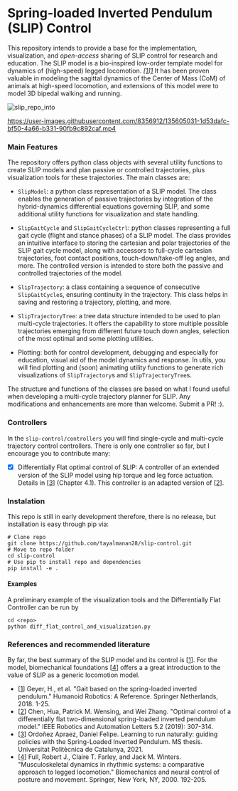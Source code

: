 # Spring-loaded Inverted Pendulum (SLIP) Control

This repository intends to provide a base for the implementation, visualization, and *open-access* sharing of
SLIP control for research and education. The SLIP model is a bio-inspired low-order template model for dynamics of
(high-speed) legged locomotion.  <cite>[[1]][1]</cite> It has been proven valuable in modeling the sagittal dynamics of the Center of Mass (CoM)
of animals at high-speed locomotion, and extensions of this model were to model 3D bipedal walking and running.

![slip_repo_into](https://user-images.githubusercontent.com/8356912/135597417-ea86cddf-d9bd-4dc6-8f34-6a32abb94521.png)

https://user-images.githubusercontent.com/8356912/135605031-1d53dafc-bf50-4a66-b331-90fb9c892caf.mp4


### Main Features
The repository offers python class objects with several utility functions to create SLIP models and plan passive or controlled trajectories, plus visualization tools for these trajectories. The main classes are:

- `SlipModel`: a python class representation of a SLIP model. The class enables the generation of passive
  trajectories by integration of the hybrid-dynamics differential equations governing SLIP, and some additional utility
  functions for visualization and state handling.

- `SlipGaitCycle` and `SlipGaitCycleCtrl`: python classes representing a full gait cycle (flight and stance phases) of
  a SLIP model. The class provides an intuitive interface to storing the cartesian and polar trajectories of the SLIP
  gait cycle model, along with accessors to full-cycle cartesian trajectories, foot contact positions, touch-down/take-off leg angles, and more. The controlled version is intended to store both the passive and controlled trajectories of the model.
- `SlipTrajectory`: a class containing a sequence of consecutive `SlipGaitCycle`s, ensuring continuity in the trajectory. This class helps in saving and restoring a trajectory, plotting, and more.

- `SlipTrajectoryTree`: a tree data structure intended to be used to plan multi-cycle trajectories.
  It offers the capability to store multiple possible trajectories emerging from different future touch down angles,
  selection of the most optimal and some plotting utilities.

- Plotting: both for control development, debugging and especially for education, visual aid of the model dynamics and response. In utils, you will find plotting and (soon) animating utility functions to generate rich visualizations of
  `SlipTrajectory`s and `SlipTrajectoryTree`s.

The structure and functions of the classes are based on what I found useful when developing a multi-cycle
trajectory planner for SLIP. Any modifications and enhancements are more than welcome. Submit a PR! :).

### Controllers

In the `slip-control/controllers` you will find single-cycle and multi-cycle trajectory control controllers. There
is only one controller so far, but I encourage you to contribute many:

- [x] Differentially Flat optimal control of SLIP: A controller of an extended version of the SLIP model using hip torque and leg force actuation. Details in [[3]] (Chapter 4.1). This controller is an adapted version of [[2]].

### Instalation

This repo is still in early development therefore, there is no release, but installation is easy through pip via:

```buildoutcfg
# Clone repo 
git clone https://github.com/tayalmanan28/slip-control.git
# Move to repo folder 
cd slip-control 
# Use pip to install repo and dependencies
pip install -e .
```

#### Examples

A preliminary example of the visualization tools and the Differentially Flat Controller can be run by 

```buildoutcfg
cd <repo>
python diff_flat_control_and_visualization.py 
```


### References and recommended literature

By far, the best summary of the SLIP model and its control is [[1]]. For the model, biomechanical foundations [[4]] offers a
a great introduction to the value of SLIP as a generic locomotion model.

- [[1]] Geyer, H., et al. "Gait based on the spring-loaded inverted pendulum." Humanoid Robotics: A Reference. Springer Netherlands, 2018. 1-25.
- [[2]] Chen, Hua, Patrick M. Wensing, and Wei Zhang. "Optimal control of a differentially flat two-dimensional spring-loaded inverted pendulum model." IEEE Robotics and Automation Letters 5.2 (2019): 307-314.
- [[3]] Ordoñez Apraez, Daniel Felipe. Learning to run naturally: guiding policies with the Spring-Loaded Inverted Pendulum. MS thesis. Universitat Politècnica de Catalunya, 2021.
- [[4]] Full, Robert J., Claire T. Farley, and Jack M. Winters. "Musculoskeletal dynamics in rhythmic systems: a comparative approach to legged locomotion." Biomechanics and neural control of posture and movement. Springer, New York, NY, 2000. 192-205.


[1]: https://link.springer.com/referenceworkentry/10.1007%2F978-94-007-7194-9_43-1#:~:text=The%20spring%2Dloaded%20inverted%20pendulum%20(SLIP)%20describes%20gait%20with,control%20of%20compliant%20legged%20locomotion. "Hello"
[2]: https://ieeexplore.ieee.org/abstract/document/8917684?casa_token=u34S9aFjkVAAAAAA:JqTD1t2tg4w_Xojfzc18fPggjZGO3mztxcMUzrY-pzuCeqwhvxjL5Dz7lHbFgkgOwUVzu6YZsEE
[3]: https://upcommons.upc.edu/handle/2117/348196
[4]: https://link.springer.com/chapter/10.1007/978-1-4612-2104-3_13
